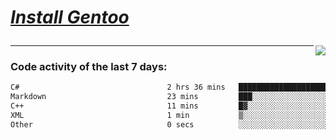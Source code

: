 
<div align="left" style=""> <!--td installgentoo-->

<h1 style="border: none;">
  
 [*Install Gentoo*](https://wiki.gentoo.org/wiki/Handbook:Main_Page)
</h1>


<img align="right" src="https://github-readme-stats.vercel.app/api/top-langs/?username=notdevblue&layout=compact&theme=dark">
  
---

### Code activity of the last 7 days:

<!--START_SECTION:waka-->

```txt
C#                                 2 hrs 36 mins   ████████████████████░░░░░   80.64 %
Markdown                           23 mins         ███░░░░░░░░░░░░░░░░░░░░░░   12.23 %
C++                                11 mins         █▓░░░░░░░░░░░░░░░░░░░░░░░   06.12 %
XML                                1 min           ▒░░░░░░░░░░░░░░░░░░░░░░░░   00.87 %
Other                              0 secs          ░░░░░░░░░░░░░░░░░░░░░░░░░   00.13 %
```

<!--END_SECTION:waka-->
